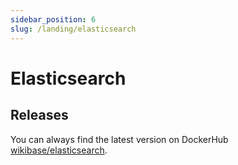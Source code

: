 ```yaml
---
sidebar_position: 6
slug: /landing/elasticsearch
---
```


# Elasticsearch


## Releases
You can always find the latest version on DockerHub [wikibase/elasticsearch](https://hub.docker.com/u/wikibase/elasticsearch).

